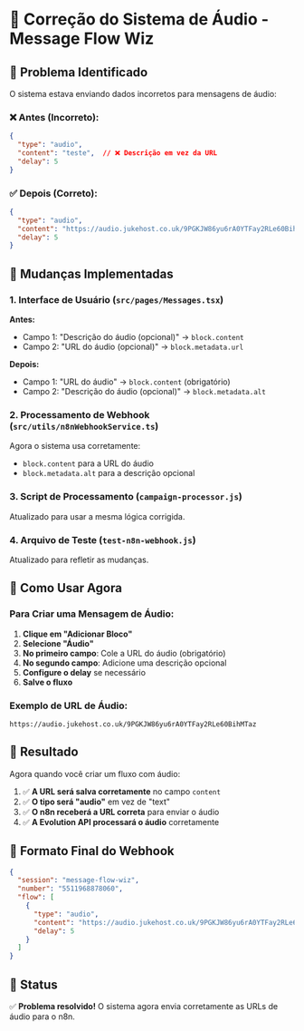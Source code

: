# 🎵 Correção do Sistema de Áudio - Message Flow Wiz

## 🚨 Problema Identificado

O sistema estava enviando dados incorretos para mensagens de áudio:

### ❌ **Antes (Incorreto):**
```json
{
  "type": "audio",
  "content": "teste",  // ❌ Descrição em vez da URL
  "delay": 5
}
```

### ✅ **Depois (Correto):**
```json
{
  "type": "audio", 
  "content": "https://audio.jukehost.co.uk/9PGKJW86yu6rA0YTFay2RLe60BihMTaz", // ✅ URL do áudio
  "delay": 5
}
```

## 🔧 Mudanças Implementadas

### 1. **Interface de Usuário (`src/pages/Messages.tsx`)**

**Antes:**
- Campo 1: "Descrição do áudio (opcional)" → `block.content`
- Campo 2: "URL do áudio (opcional)" → `block.metadata.url`

**Depois:**
- Campo 1: "URL do áudio" → `block.content` (obrigatório)
- Campo 2: "Descrição do áudio (opcional)" → `block.metadata.alt`

### 2. **Processamento de Webhook (`src/utils/n8nWebhookService.ts`)**

Agora o sistema usa corretamente:
- `block.content` para a URL do áudio
- `block.metadata.alt` para a descrição opcional

### 3. **Script de Processamento (`campaign-processor.js`)**

Atualizado para usar a mesma lógica corrigida.

### 4. **Arquivo de Teste (`test-n8n-webhook.js`)**

Atualizado para refletir as mudanças.

## 🎯 Como Usar Agora

### **Para Criar uma Mensagem de Áudio:**

1. **Clique em "Adicionar Bloco"**
2. **Selecione "Áudio"**
3. **No primeiro campo**: Cole a URL do áudio (obrigatório)
4. **No segundo campo**: Adicione uma descrição opcional
5. **Configure o delay** se necessário
6. **Salve o fluxo**

### **Exemplo de URL de Áudio:**
```
https://audio.jukehost.co.uk/9PGKJW86yu6rA0YTFay2RLe60BihMTaz
```

## 🚀 Resultado

Agora quando você criar um fluxo com áudio:

1. ✅ **A URL será salva corretamente** no campo `content`
2. ✅ **O tipo será "audio"** em vez de "text"
3. ✅ **O n8n receberá a URL correta** para enviar o áudio
4. ✅ **A Evolution API processará o áudio** corretamente

## 📝 Formato Final do Webhook

```json
{
  "session": "message-flow-wiz",
  "number": "5511968878060",
  "flow": [
    {
      "type": "audio",
      "content": "https://audio.jukehost.co.uk/9PGKJW86yu6rA0YTFay2RLe60BihMTaz",
      "delay": 5
    }
  ]
}
```

## 🎉 Status

✅ **Problema resolvido!** O sistema agora envia corretamente as URLs de áudio para o n8n.




